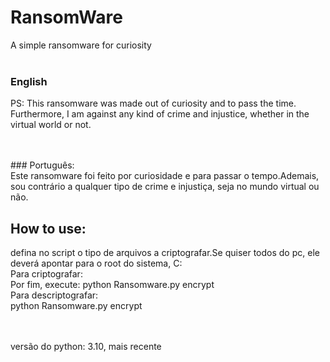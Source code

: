 # RansomWare
A simple ransomware for curiosity
<br>
<br>
### English<br>
PS: This ransomware was made out of curiosity and to pass the time. Furthermore, I am against any kind of crime and injustice, whether in the virtual world or not.

<br>
<br>
### Português:<br>
Este ransomware foi feito por curiosidade e para passar o tempo.Ademais, sou contrário a qualquer tipo de crime e injustiça, seja no mundo virtual ou não.
<br>

## How to use:<br>
defina no script o tipo de arquivos a criptografar.Se quiser todos do pc, ele deverá apontar para o root do sistema, C:
<br>
Para criptografar: <br>
Por fim, execute: python Ransomware.py encrypt
<br>
Para descriptografar:<br>
python Ransomware.py encrypt

<br>
<br>
versão do python: 3.10, mais recente
